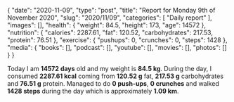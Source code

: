 {
    "date": "2020-11-09",
    "type": "post",
    "title": "Report for Monday 9th of November 2020",
    "slug": "2020\/11\/09",
    "categories": [
        "Daily report"
    ],
    "images": [],
    "health": {
        "weight": 84.5,
        "height": 173,
        "age": 14572
    },
    "nutrition": {
        "calories": 2287.61,
        "fat": 120.52,
        "carbohydrates": 217.53,
        "protein": 76.51
    },
    "exercise": {
        "pushups": 0,
        "crunches": 0,
        "steps": 1428
    },
    "media": {
        "books": [],
        "podcast": [],
        "youtube": [],
        "movies": [],
        "photos": []
    }
}

Today I am <strong>14572 days</strong> old and my weight is <strong>84.5 kg</strong>. During the day, I consumed <strong>2287.61 kcal</strong> coming from <strong>120.52 g</strong> fat, <strong>217.53 g</strong> carbohydrates and <strong>76.51 g</strong> protein. Managed to do <strong>0 push-ups</strong>, <strong>0 crunches</strong> and walked <strong>1428 steps</strong> during the day which is approximately <strong>1.09 km</strong>.